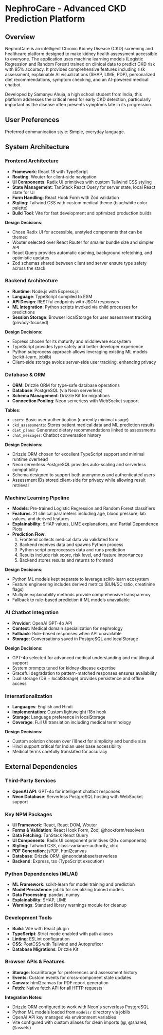 # NephroCare - Advanced CKD Prediction Platform

## Overview

NephroCare is an intelligent Chronic Kidney Disease (CKD) screening and healthcare platform designed to make kidney health assessment accessible to everyone. The application uses machine learning models (Logistic Regression and Random Forest) trained on clinical data to predict CKD risk with 95% accuracy. It provides comprehensive features including risk assessment, explainable AI visualizations (SHAP, LIME, PDP), personalized diet recommendations, symptom checking, and an AI-powered medical chatbot.

Developed by Samanyu Ahuja, a high school student from India, this platform addresses the critical need for early CKD detection, particularly important as the disease often presents symptoms late in its progression.

## User Preferences

Preferred communication style: Simple, everyday language.

## System Architecture

### Frontend Architecture
- **Framework**: React 18 with TypeScript
- **Routing**: Wouter for client-side navigation
- **UI Components**: Radix UI primitives with custom Tailwind CSS styling
- **State Management**: TanStack React Query for server state, local React state for UI
- **Form Handling**: React Hook Form with Zod validation
- **Styling**: Tailwind CSS with custom medical theme (blue/white color palette)
- **Build Tool**: Vite for fast development and optimized production builds

**Design Decisions**:
- Chose Radix UI for accessible, unstyled components that can be themed
- Wouter selected over React Router for smaller bundle size and simpler API
- React Query provides automatic caching, background refetching, and optimistic updates
- Zod schemas shared between client and server ensure type safety across the stack

### Backend Architecture
- **Runtime**: Node.js with Express.js
- **Language**: TypeScript compiled to ESM
- **API Design**: RESTful endpoints with JSON responses
- **ML Integration**: Python scripts invoked via child processes for predictions
- **Session Storage**: Browser localStorage for user assessment tracking (privacy-focused)

**Design Decisions**:
- Express chosen for its maturity and middleware ecosystem
- TypeScript provides type safety and better developer experience
- Python subprocess approach allows leveraging existing ML models (scikit-learn, joblib)
- Client-side storage avoids server-side user tracking, enhancing privacy

### Database & ORM
- **ORM**: Drizzle ORM for type-safe database operations
- **Database**: PostgreSQL (via Neon serverless)
- **Schema Management**: Drizzle Kit for migrations
- **Connection Pooling**: Neon serverless with WebSocket support

**Tables**:
- `users`: Basic user authentication (currently minimal usage)
- `ckd_assessments`: Stores patient medical data and ML prediction results
- `diet_plans`: Generated dietary recommendations linked to assessments
- `chat_messages`: Chatbot conversation history

**Design Decisions**:
- Drizzle ORM chosen for excellent TypeScript support and minimal runtime overhead
- Neon serverless PostgreSQL provides auto-scaling and serverless compatibility
- Schema designed to support both anonymous and authenticated users
- Assessment IDs stored client-side for privacy while allowing result retrieval

### Machine Learning Pipeline
- **Models**: Pre-trained Logistic Regression and Random Forest classifiers
- **Features**: 21 clinical parameters including age, blood pressure, lab values, and derived features
- **Explainability**: SHAP values, LIME explanations, and Partial Dependence Plots
- **Prediction Flow**: 
  1. Frontend collects medical data via validated form
  2. Backend receives data and spawns Python process
  3. Python script preprocesses data and runs prediction
  4. Results include risk score, risk level, and feature importances
  5. Backend stores results and returns to frontend

**Design Decisions**:
- Python ML models kept separate to leverage scikit-learn ecosystem
- Feature engineering includes derived metrics (BUN/SC ratio, creatinine flags)
- Multiple explainability methods provide comprehensive transparency
- Fallback to rule-based prediction if ML models unavailable

### AI Chatbot Integration
- **Provider**: OpenAI GPT-4o API
- **Context**: Medical domain specialization for nephrology
- **Fallback**: Rule-based responses when API unavailable
- **Storage**: Conversations saved in PostgreSQL and localStorage

**Design Decisions**:
- GPT-4o selected for advanced medical understanding and multilingual support
- System prompts tuned for kidney disease expertise
- Graceful degradation to pattern-matched responses ensures availability
- Dual storage (DB + localStorage) provides persistence and offline access

### Internationalization
- **Languages**: English and Hindi
- **Implementation**: Custom lightweight i18n hook
- **Storage**: Language preference in localStorage
- **Coverage**: Full UI translation including medical terminology

**Design Decisions**:
- Custom solution chosen over i18next for simplicity and bundle size
- Hindi support critical for Indian user base accessibility
- Medical terms carefully translated for accuracy

## External Dependencies

### Third-Party Services
- **OpenAI API**: GPT-4o for intelligent chatbot responses
- **Neon Database**: Serverless PostgreSQL hosting with WebSocket support

### Key NPM Packages
- **UI Framework**: React, React DOM, Wouter
- **Forms & Validation**: React Hook Form, Zod, @hookform/resolvers
- **Data Fetching**: TanStack React Query
- **UI Components**: Radix UI component primitives (20+ components)
- **Styling**: Tailwind CSS, class-variance-authority, clsx
- **PDF Generation**: jsPDF, html2canvas
- **Database**: Drizzle ORM, @neondatabase/serverless
- **Backend**: Express, tsx (TypeScript execution)

### Python Dependencies (ML/AI)
- **ML Framework**: scikit-learn for model training and prediction
- **Model Persistence**: joblib for serializing trained models
- **Data Processing**: pandas, numpy
- **Explainability**: SHAP, LIME
- **Warnings**: Standard library warnings module for cleanup

### Development Tools
- **Build**: Vite with React plugin
- **TypeScript**: Strict mode enabled with path aliases
- **Linting**: ESLint configuration
- **CSS**: PostCSS with Tailwind and Autoprefixer
- **Database Migrations**: Drizzle Kit

### Browser APIs & Features
- **Storage**: localStorage for preferences and assessment history
- **Events**: Custom events for cross-component state updates
- **Canvas**: html2canvas for PDF report generation
- **Fetch**: Native fetch API for all HTTP requests

**Integration Notes**:
- Drizzle ORM configured to work with Neon's serverless PostgreSQL
- Python ML models loaded from `models/` directory via joblib
- OpenAI API key managed via environment variables
- Vite configured with custom aliases for clean imports (@, @shared, @assets)